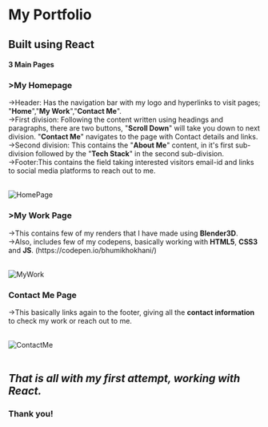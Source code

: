 <h1>My Portfolio</h1>
<h2>Built using React</h2>

<h4>3 Main Pages</h4>

<h3>>My Homepage</h3>
->Header: Has the navigation bar with my logo and hyperlinks to visit pages; "<b>Home</b>","<b>My Work</b>","<b>Contact Me</b>".<br>
  ->First division: Following the content written using headings and paragraphs, there are two buttons, "<b>Scroll Down</b>" will take you down  to next division. "<b>Contact Me</b>" navigates to the page with Contact details and links.<br>
  ->Second division: This contains the "<b>About Me</b>" content, in it's first sub-division followed by the "<b>Tech Stack</b>" in the second sub-division. <br>
  ->Footer:This contains the field taking interested visitors email-id and links to social media platforms to reach out to me.<br><br>
 
![HomePage](https://user-images.githubusercontent.com/40931657/121128348-e29be480-c848-11eb-9cd7-513e0d610a02.png)


<h3>>My Work Page</h3>
 ->This contains few of my renders that I have made using <b>Blender3D</b>. <br>
 ->Also, includes few of my codepens, basically working with <b>HTML5</b>, <b>CSS3</b> and <b>JS</b>. (https://codepen.io/bhumikhokhani/)<br><br>
 
![MyWork](https://user-images.githubusercontent.com/40931657/121128380-edef1000-c848-11eb-9561-92ed1221981a.png)

  <h3>Contact Me Page</h3>
  ->This basically links again to the footer, giving all the <b>contact information</b> to check my work or reach out to me.<br><br> 

![ContactMe](https://user-images.githubusercontent.com/40931657/121128342-e16ab780-c848-11eb-9668-9be37961644d.png)
<br><br>
<h2><i>That is all with my first attempt, working with React.</i></h2>
<h3>Thank you!</h3>


